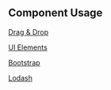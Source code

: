 ## Component Usage 

[Drag & Drop](https://github.com/SortableJS/Vue.Draggable)

[UI Elements](https://element.eleme.io/#/en-US/component/)

[Bootstrap](https://bootstrap-vue.js.org/docs/)

[Lodash](https://lodash.com/docs/4.17.15)